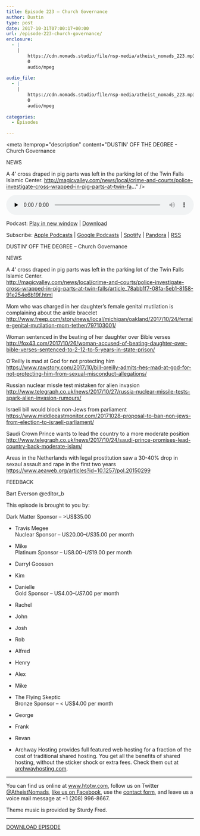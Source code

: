 ```yaml
---
title: Episode 223 – Church Governance
author: Dustin
type: post
date: 2017-10-31T07:00:17+00:00
url: /episode-223-church-governance/
enclosure:
  - |
    |
        https://cdn.nomads.studio/file/nsp-media/atheist_nomads_223.mp3
        0
        audio/mpeg
        
audio_file:
  - |
    |
        https://cdn.nomads.studio/file/nsp-media/atheist_nomads_223.mp3
        0
        audio/mpeg
        
categories:
  - Episodes

---
```

<div itemscope itemtype="http://schema.org/AudioObject">
  <meta itemprop="name" content="Episode 223 &#8211; Church Governance" />
  
  <meta itemprop="uploadDate" content="2017-10-31T01:00:17-06:00" />
  
  <meta itemprop="encodingFormat" content="audio/mpeg" />
  
  <meta itemprop="description" content="DUSTIN’ OFF THE DEGREE - Church Governance

NEWS

A 4’ cross draped in pig parts was left in the parking lot of the Twin Falls Islamic Center.
http://magicvalley.com/news/local/crime-and-courts/police-investigate-cross-wrapped-in-pig-parts-at-twin-fa..." />
  
  <meta itemprop="contentUrl" content="https://dts.podtrac.com/redirect.mp3/cdn.nomads.studio/file/nsp-media/atheist_nomads_223.mp3" />
  </p> 
  
  <div class="powerpress_player" id="powerpress_player_8486">
    <audio class="wp-audio-shortcode" id="audio-1645-230" preload="none" style="width: 100%;" controls="controls"><source type="audio/mpeg" src="https://dts.podtrac.com/redirect.mp3/cdn.nomads.studio/file/nsp-media/atheist_nomads_223.mp3?_=230" /><a href="https://dts.podtrac.com/redirect.mp3/cdn.nomads.studio/file/nsp-media/atheist_nomads_223.mp3">https://dts.podtrac.com/redirect.mp3/cdn.nomads.studio/file/nsp-media/atheist_nomads_223.mp3</a></audio>
  </div>
</div>

<p class="powerpress_links powerpress_links_mp3">
  Podcast: <a href="https://dts.podtrac.com/redirect.mp3/cdn.nomads.studio/file/nsp-media/atheist_nomads_223.mp3" class="powerpress_link_pinw" target="_blank" title="Play in new window" onclick="return powerpress_pinw('https://htotw.com/?powerpress_pinw=1645-podcast');" rel="nofollow">Play in new window</a> | <a href="https://dts.podtrac.com/redirect.mp3/cdn.nomads.studio/file/nsp-media/atheist_nomads_223.mp3" class="powerpress_link_d" title="Download" rel="nofollow" download="atheist_nomads_223.mp3">Download</a>
</p>

<p class="powerpress_links powerpress_subscribe_links">
  Subscribe: <a href="https://podcasts.apple.com/us/podcast/humanists-take-on-the-world/id530050098?mt=2&ls=1" class="powerpress_link_subscribe powerpress_link_subscribe_itunes" target="_blank" title="Subscribe on Apple Podcasts" rel="nofollow">Apple Podcasts</a> | <a href="https://www.google.com/podcasts?feed=aHR0cDovL2F0aGVpc3Rub21hZHMubGlic3luLmNvbS9yc3M%3D" class="powerpress_link_subscribe powerpress_link_subscribe_googleplay" target="_blank" title="Subscribe on Google Podcasts" rel="nofollow">Google Podcasts</a> | <a href="https://open.spotify.com/show/3LzK2xZGike6Tc1GEMtMbr?si=LieN9SNuTpq96smuaUsH8A" class="powerpress_link_subscribe powerpress_link_subscribe_spotify" target="_blank" title="Subscribe on Spotify" rel="nofollow">Spotify</a> | <a href="https://www.pandora.com/podcast/atheist-nomads/PC:10122?corr=62071012&part=ug" class="powerpress_link_subscribe powerpress_link_subscribe_pandora" target="_blank" title="Subscribe on Pandora" rel="nofollow">Pandora</a> | <a href="https://htotw.com/feed/podcast/" class="powerpress_link_subscribe powerpress_link_subscribe_rss" target="_blank" title="Subscribe via RSS" rel="nofollow">RSS</a>
</p>

<CENTER>
</CENTER>DUSTIN’ OFF THE DEGREE &#8211; Church Governance

NEWS

A 4’ cross draped in pig parts was left in the parking lot of the Twin Falls Islamic Center.  
<http://magicvalley.com/news/local/crime-and-courts/police-investigate-cross-wrapped-in-pig-parts-at-twin-falls/article_78abb1f7-08fa-5eb1-8158-91e254e6b19f.html>

Mom who was charged in her daughter’s female genital mutilation is complaining about the ankle bracelet  
 <http://www.freep.com/story/news/local/michigan/oakland/2017/10/24/female-genital-mutilation-mom-tether/797103001/>

Woman sentenced in the beating of her daughter over Bible verses  
 <http://fox43.com/2017/10/26/woman-accused-of-beating-daughter-over-bible-verses-sentenced-to-2-12-to-5-years-in-state-prison/>

O’Reilly is mad at God for not protecting him  
<https://www.rawstory.com/2017/10/bill-oreilly-admits-hes-mad-at-god-for-not-protecting-him-from-sexual-misconduct-allegations/>

Russian nuclear missle test mistaken for alien invasion  
<http://www.telegraph.co.uk/news/2017/10/27/russia-nuclear-missile-tests-spark-alien-invasion-rumours/>

Israeli bill would block non-Jews from parliament  
<https://www.middleeastmonitor.com/20171028-proposal-to-ban-non-jews-from-election-to-israeli-parliament/>

Saudi Crown Prince wants to lead the country to a more moderate position  
<http://www.telegraph.co.uk/news/2017/10/24/saudi-prince-promises-lead-country-back-moderate-islam/>

Areas in the Netherlands with legal prostitution saw a 30-40% drop in sexaul assault and rape in the first two years  
<https://www.aeaweb.org/articles?id=10.1257/pol.20150299>

FEEDBACK

Bart Everson @editor_b

This episode is brought to you by:

Dark Matter Sponsor – >US$35.00  
* Travis Megee  
Nuclear Sponsor – US$20.00 – US$35.00 per month  
* Mike  
Platinum Sponsor – US$8.00 – US$19.00 per month  
* Darryl Goossen  
* Kim  
* Danielle  
Gold Sponsor – US$4.00 – US$7.00 per month  
* Rachel  
* John  
* Josh  
* Rob  
* Alfred  
* Henry  
* Alex  
* Mike  
* The Flying Skeptic  
Bronze Sponsor – < US$4.00 per month  
* George  
* Frank  
* Revan

* Archway Hosting provides full featured web hosting for a fraction of the cost of traditional shared hosting. You get all the benefits of shared hosting, without the sticker shock or extra fees. Check them out at <a href="http://archwayhosting.com/" target="_blank" rel="noopener">archwayhosting.com</a>.

<hr width="500" />

You can find us online at <a href="https://www.htotw.com/" target="_blank" rel="noopener">www.htotw.com</a>, follow us on Twitter <a href="https://htotw.com/twitter" target="_blank" rel="noopener">@AtheistNomads</a>, <a href="https://htotw.com/facebook" target="_blank" rel="noopener">like us on Facebook</a>, use the [contact form](https://htotw.com/contact), and leave us a voice mail message at +1 (208) 996-8667.

Theme music is provided by Sturdy Fred.

<hr width="”500”" />

[DOWNLOAD EPISODE][1]

 [1]: https://dts.podtrac.com/redirect.mp3/cdn.nomads.studio/file/nsp-media/atheist_nomads_223.mp3